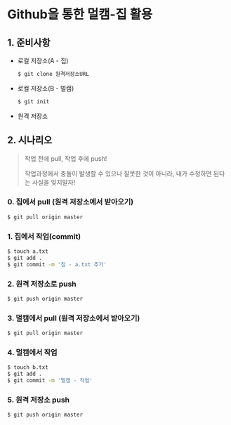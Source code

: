 # Github을 통한 멀캠-집 활용

## 1. 준비사항

* 로컬 저장소(A - 집)

  ```bash
  $ git clone 원격저장소URL
  ```

* 로컬 저장소(B - 멀캠)

  ```bash
  $ git init
  ```

* 원격 저장소

## 2. 시나리오

> 작업 전에 pull, 작업 후에 push!
>
> 작업과정에서 충돌이 발생할 수 있으나 잘못한 것이 아니라, 내가 수정하면 된다는 사실을 잊지말자!

### 0. 집에서 pull (원격 저장소에서 받아오기)

```bash
$ git pull origin master
```

### 1. 집에서 작업(commit)

```bash
$ touch a.txt
$ git add .
$ git commit -m '집 - a.txt 추가'
```

### 2. 원격 저장소로 push

```bash
$ git push origin master
```

### 3. 멀캠에서 pull (원격 저장소에서 받아오기)

```bash
$ git pull origin master
```

### 4. 멀캠에서 작업

```bash
$ touch b.txt
$ git add .
$ git commit -m '멀캠 - 작업'
```

### 5. 원격 저장소 push

```bash
$ git push origin master
```